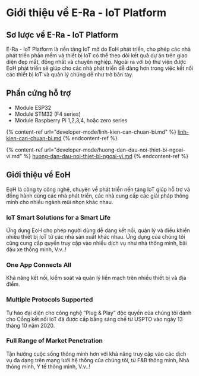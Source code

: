 # Giới thiệu về E-Ra - IoT Platform

## Sơ lược về E-Ra - IoT Platform

E-Ra - IoT Platform là nền tảng IoT mở do EoH phát triển, cho phép các nhà phát triển phần mềm và thiết bị IoT có thể theo dõi kết quả dự án trên giao diện đẹp mắt, đồng nhất và chuyên nghiệp. Ngoài ra với bộ thư viện được EoH phát triển sẽ giúp cho các nhà phát triển dễ dàng hơn trong việc kết nối các thiết bị IoT và quản lý chúng dễ như trở bàn tay.

## Phần cứng hỗ trợ

* Module ESP32
* Module STM32 (F4 series)
* Module Raspberry Pi 1,2,3,4, hoặc zero series

{% content-ref url="developer-mode/linh-kien-can-chuan-bi.md" %}
[linh-kien-can-chuan-bi.md](developer-mode/linh-kien-can-chuan-bi.md)
{% endcontent-ref %}

{% content-ref url="developer-mode/huong-dan-dau-noi-thiet-bi-ngoai-vi.md" %}
[huong-dan-dau-noi-thiet-bi-ngoai-vi.md](developer-mode/huong-dan-dau-noi-thiet-bi-ngoai-vi.md)
{% endcontent-ref %}

## Giới thiệu về EoH

EoH là công ty công nghệ, chuyên về phát triển nền tảng IoT giúp hỗ trợ và đồng hành cùng các nhà phát triển, các nhà cung cấp các giải pháp thông minh cho nhiều ngành mũi nhọn khác nhau.

### **IoT Smart Solutions for a Smart Life**

Ứng dụng EoH cho phép người dùng dễ dàng kết nối, quản lý và điều khiển nhiều thiết bị IoT từ các nhà sản xuất khác nhau. Ứng dụng của chúng tôi cũng cung cấp quyền truy cập vào nhiều dịch vụ như nhà thông minh, bãi đậu xe thông minh, V.v..!

### **One App Connects All**

Khả năng kết nối, kiểm soát và quản lý liền mạch trên nhiều thiết bị và địa điểm.

### **Multiple Protocols Supported**

Tự hào đại diện cho công nghệ “Plug & Play” độc quyền của chúng tôi dành cho Cổng kết nối IoT đã được cấp bằng sáng chế từ USPTO vào ngày 13 tháng 10 năm 2020.

### **Full Range of Market Penetration**

Tận hưởng cuộc sống thông minh hơn với khả năng truy cập vào các dịch vụ đa dạng trên mạng lưới hệ thống của chúng tôi, từ F\&B thông minh, Nhà thông minh, Y tế thông minh, V.v..!

